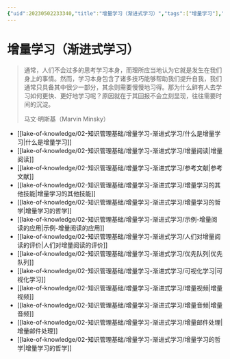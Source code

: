 ```yaml
---
{"uid":20230502233340,"title":"增量学习（渐进式学习）","tags":["增量学习"],"description":"本文根据SuperMemo 18 文档翻译而成，原项目文档请见 https://help.supermemo.org/wiki/Incremental_learning#History_of_incremental_learning","author":"Bon,Jason-XJ","type":"other","draft":false,"editable":false,"modified":20230709144813,"dg-publish":true,"permalink":"/lake-of-knowledge/02///","dgPassFrontmatter":true}
---
```



# 增量学习（渐进式学习）

> 通常，人们不会过多的思考学习本身，而理所应当地认为它就是发生在我们身上的事情。然而，学习本身包含了诸多技巧能够帮助我们提升自我，我们通常只具备其中很少一部分，其余则需要慢慢地习得。那为什么鲜有人去学习如何更快、更好地学习呢？原因就在于其回报不会立刻显现，往往需要时间的沉淀。
>
> 马文·明斯基（Marvin Minsky）

- [[lake-of-knowledge/02-知识管理基础/增量学习-渐进式学习/什么是增量学习\|什么是增量学习]]
- [[lake-of-knowledge/02-知识管理基础/增量学习-渐进式学习/增量阅读\|增量阅读]]
- [[lake-of-knowledge/02-知识管理基础/增量学习-渐进式学习/参考文献\|参考文献]]
- [[lake-of-knowledge/02-知识管理基础/增量学习-渐进式学习/增量学习的其他技能\|增量学习的其他技能]]
- [[lake-of-knowledge/02-知识管理基础/增量学习-渐进式学习/增量学习的哲学\|增量学习的哲学]]
- [[lake-of-knowledge/02-知识管理基础/增量学习-渐进式学习/示例-增量阅读的应用\|示例-增量阅读的应用]]
- [[lake-of-knowledge/02-知识管理基础/增量学习-渐进式学习/人们对增量阅读的评价\|人们对增量阅读的评价]]
- [[lake-of-knowledge/02-知识管理基础/增量学习-渐进式学习/优先队列\|优先队列]]
- [[lake-of-knowledge/02-知识管理基础/增量学习-渐进式学习/可视化学习\|可视化学习]]
- [[lake-of-knowledge/02-知识管理基础/增量学习-渐进式学习/增量视频\|增量视频]]
- [[lake-of-knowledge/02-知识管理基础/增量学习-渐进式学习/增量音频\|增量音频]]
- [[lake-of-knowledge/02-知识管理基础/增量学习-渐进式学习/增量邮件处理\|增量邮件处理]]
- [[lake-of-knowledge/02-知识管理基础/增量学习-渐进式学习/增量学习的哲学\|增量学习的哲学]]